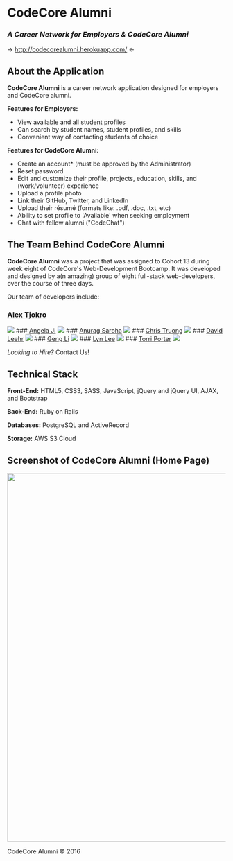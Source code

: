 # CodeCore Alumni
### _A Career Network for Employers & CodeCore Alumni_

&rarr; http://codecorealumni.herokuapp.com/ &larr;

## About the Application
**CodeCore Alumni** is a career network application designed for employers and CodeCore alumni.

**Features for Employers:**
- View available and all student profiles
- Can search by student names, student profiles, and skills
- Convenient way of contacting students of choice

**Features for CodeCore Alumni:**
- Create an account* (must be approved by the Administrator)
- Reset password
- Edit and customize their profile, projects, education, skills, and (work/volunteer) experience
- Upload a profile photo
- Link their GitHub, Twitter, and LinkedIn
- Upload their résumé (formats like: .pdf, .doc, .txt, etc)
- Ability to set profile to 'Available' when seeking employment
- Chat with fellow alumni ("CodeChat")

## The Team Behind CodeCore Alumni
**CodeCore Alumni** was a project that was assigned to Cohort 13 during week eight of CodeCore's Web-Development Bootcamp. It was developed and designed by a(n amazing) group of eight full-stack web-developers, over the course of three days.

Our team of developers include:
### <a href="https://ca.linkedin.com/in/alextjokro">Alex Tjokro</a>
<img src="http://i.imgur.com/p0LqXgz.jpg">
### <a href="https://www.linkedin.com/in/angelasji">Angela Ji</a>
<img src="http://i.imgur.com/WMa9q69.jpg">
### <a href="https://www.linkedin.com/in/anuragsaroha">Anurag Saroha</a>
<img src="http://i.imgur.com/rtzObVK.jpg">
### <a href="https://ca.linkedin.com/in/chris-truong">Chris Truong</a>
<img src="http://i.imgur.com/RkjXHTt.jpg">
### <a href="https://ca.linkedin.com/in/david-leehr">David Leehr</a>
<img src="http://i.imgur.com/6kXFKBX.jpg">
### <a href="https://ca.linkedin.com/in/gengli1127">Geng Li</a>
<img src="http://i.imgur.com/LyjdIuC.jpg">
### <a href="https://ca.linkedin.com/in/lynhilee">Lyn Lee</a>
<img src="http://i.imgur.com/HB2jiXO.jpg">
### <a href="https://ca.linkedin.com/in/torri-porter-b59626120">Torri Porter</a>
<img src="http://i.imgur.com/owLwgmq.jpg">

_Looking to Hire?_
Contact Us!

## Technical Stack
**Front-End:** HTML5, CSS3, SASS, JavaScript, jQuery and jQuery UI, AJAX, and Bootstrap

**Back-End:** Ruby on Rails

**Databases:** PostgreSQL and ActiveRecord

**Storage:** AWS S3 Cloud

## Screenshot of CodeCore Alumni (Home Page)
<img src="http://i.imgur.com/ZiIaXl8.jpg" width="850px">

CodeCore Alumni &copy; 2016
